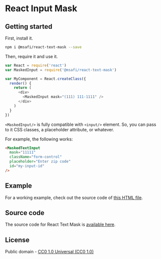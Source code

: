 # React Input Mask

## Getting started

First, install it.

```bash
npm i @msafi/react-text-mask --save
```

Then, require it and use it.

```js
var React = require('react')
var MaskedInput = require('@msafi/react-text-mask')

var MyComponent = React.createClass({
  render() {
    return (
      <div>
        <MaskedInput mask="(111) 111-1111" />
      </div>
    )
  }
})
```

`<MaskedInput/>` is fully compatible with `<input/>` element. So, you can
pass to it CSS classes, a placeholder attribute, or whatever.

For example, the following works:

```html
<MaskedTextInput
  mask="11111"
  className="form-control"
  placeholder="Enter zip code"
  id="my-input-id"
/>
```

## Example

For a working example, check out the source code of
[this HTML file](https://msafi.github.io/text-mask/integrations/react/example.html).

## Source code

The source code for React Text Mask is [available here](https://github.com/msafi/text-mask/tree/master/integrations/react).

## License

Public domain - [CC0 1.0 Universal (CC0 1.0)](https://creativecommons.org/publicdomain/zero/1.0/)

